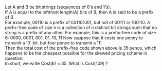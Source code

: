   Let A and B be bit strings (sequences of 0's and 1's).<br />  If A is equal to the leftmost length(A) bits of B, then A is said to be a prefix of B.<br />  For example, 00110 is a prefix of 001101001, but not of 00111 or 100110.    A prefix-free code of size n is a collection of n distinct bit strings such that no string is a prefix of any other.  For example, this is a prefix-free code of size 6:    0000, 0001, 001, 01, 10, 11    Now suppose that it costs one penny to transmit a '0' bit, but four pence to transmit a '1'.<br />  Then the total cost of the prefix-free code shown above is 35 pence, which happens to be the cheapest possible for the skewed pricing scheme in question.<br />  In short, we write Cost(6) = 35.    What is Cost(109) ?  